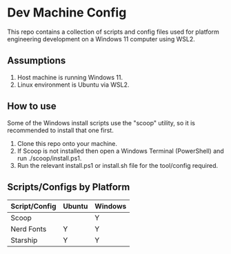 # Dev Machine Config

This repo contains a collection of scripts and config files used for platform engineering development on a Windows 11 computer using WSL2.

## Assumptions

1. Host machine is running Windows 11.
2. Linux environment is Ubuntu via WSL2.

## How to use

Some of the Windows install scripts use the "scoop" utility, so it is recommended to install that one first.

1. Clone this repo onto your machine.
2. If Scoop is not installed then open a Windows Terminal (PowerShell) and run ./scoop/install.ps1.
3. Run the relevant install.ps1 or install.sh file for the tool/config required.

## Scripts/Configs by Platform

| Script/Config | Ubuntu | Windows |
| --------------- | -------- | --------- |
| Scoop         |        | Y       |
| Nerd Fonts    | Y      | Y       |
| Starship      | Y      | Y       |
